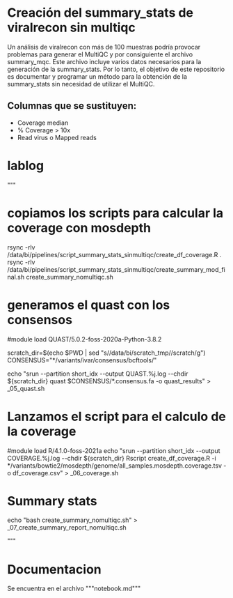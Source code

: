 # Creación del summary_stats de viralrecon sin multiqc

Un análisis de viralrecon con más de 100 muestras podría provocar problemas para generar el MultiQC y por consiguiente el archivo summary_mqc. Este archivo incluye varios datos necesarios para la generación de la summary_stats. Por lo tanto, el objetivo de este repositorio es documentar y programar un método para la obtención de la summary_stats sin necesidad de utilizar el MultiQC.

## Columnas que se sustituyen:

- Coverage median
- % Coverage > 10x
- Read virus o Mapped reads

# lablog

"""
# copiamos los scripts para calcular la coverage con mosdepth

rsync -rlv /data/bi/pipelines/script_summary_stats_sinmultiqc/create_df_coverage.R .
rsync -rlv /data/bi/pipelines/script_summary_stats_sinmultiqc/create_summary_mod_final.sh create_summary_nomultiqc.sh
# generamos el quast con los consensos
#module load QUAST/5.0.2-foss-2020a-Python-3.8.2

scratch_dir=$(echo $PWD | sed "s/\/data\/bi\/scratch_tmp/\/scratch/g")
CONSENSUS="*/variants/ivar/consensus/bcftools/"

echo "srun --partition short_idx --output QUAST.%j.log --chdir ${scratch_dir} quast $CONSENSUS/*.consensus.fa -o quast_results" > _05_quast.sh

# Lanzamos el script para el calculo de la coverage

#module load R/4.1.0-foss-2021a
echo "srun --partition short_idx --output COVERAGE.%j.log --chdir ${scratch_dir} Rscript create_df_coverage.R -i */variants/bowtie2/mosdepth/genome/all_samples.mosdepth.coverage.tsv -o df_coverage.csv" > _06_coverage.sh

# Summary stats

echo "bash create_summary_nomultiqc.sh" > _07_create_summary_report_nomultiqc.sh

"""

# Documentacion

Se encuentra en el archivo """notebook.md"""



